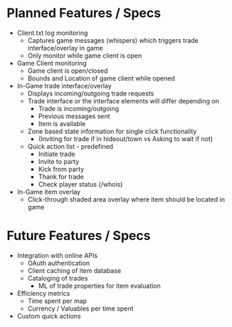 # Planned Features / Specs

* Client.txt log monitoring
  * Captures game messages (whispers) which triggers trade interface/overlay in game
  * Only monitor while game client is open
* Game Client monitoring
  * Game client is open/closed
  * Bounds and Location of game client while opened
* In-Game trade interface/overlay
  * Displays incoming/outgoing trade requests
  * Trade interface or the interface elements will differ depending on
    * Trade is incoming/outgoing
    * Previous messages sent
    * Item is available
  * Zone based state information for single click functionality
    * (Inviting for trade if in hideout/town vs Asking to wait if not)
  * Quick action list - predefined
    * Initiate trade
    * Invite to party
    * Kick from party
    * Thank for trade
    * Check player status (/whois)
* In-Game item overlay
  * Click-through shaded area overlay where item should be located in game

# Future Features / Specs

* Integration with online APIs
  * OAuth authentication
  * Client caching of item database
  * Cataloging of trades
    * ML of trade properties for item evaluation
* Efficiency metrics
  * Time spent per map
  * Currency / Valuables per time spent
* Custom quick actions